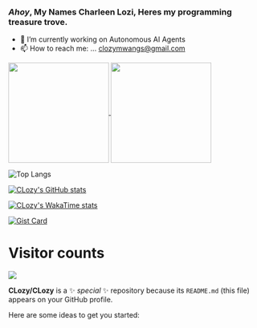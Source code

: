 ### _Ahoy_, My Names Charleen Lozi, Heres my programming treasure trove.


- 🔭 I’m currently working on Autonomous AI Agents
- 📫 How to reach me: ... clozymwangs@gmail.com 


<a href="https://github.com/clozy/github-readme-stats">
  <img height=200 align="center" src="https://github-readme-stats.vercel.app/api?username=clozy&layout=compact" />
</a>
<a href="https://github.com/clozy/convoychat">
  <img height=200 align="center" src="https://github-readme-stats.vercel.app/api/top-langs?username=clozy&layout=compact&langs_count=8&card_width=320" />
</a>

![Top Langs](https://github-readme-stats.vercel.app/api/top-langs/?username=clozy&layout=compact)


[![CLozy's GitHub stats](https://github-readme-stats.vercel.app/api?username=clozy&show_icons=true)](https://github.com/clozy/github-readme-stats)





[![CLozy's WakaTime stats](https://github-readme-stats.vercel.app/api/wakatime?username=clozy&layout=compact)](https://github.com/clozy)


[![Gist Card](https://github-readme-stats.vercel.app/api/gist?id=0f48bdd5957d385b69fe92d7ed212278)](https://gist.github.com/CLozy/b0f48bdd5957d385b69fe92d7ed212278/)

# Visitor counts
![](https://komarev.com/ghpvc/?username=clozy&color=green)







**CLozy/CLozy** is a ✨ _special_ ✨ repository because its `README.md` (this file) appears on your GitHub profile.

Here are some ideas to get you started: